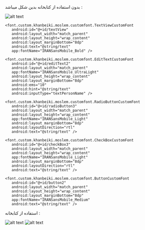 
 بدون استفاده از کتابخانه بدین شکل میباشد :
 
 ![alt text](https://github.com/skhanbeiki/CustomFont/blob/master/1.jpg)
 
 ```
<font.custom.khanbeiki.moslem.customfont.TextViewCustomFont
    android:id="@+id/textView"
    android:layout_width="match_parent"
    android:layout_height="wrap_content"
    android:layout_marginBottom="8dp"
    android:text="@string/text"
    app:fontName="IRANSansMobile_Bold" />

<font.custom.khanbeiki.moslem.customfont.EditTextCustomFont
    android:id="@+id/editText2"
    android:layout_width="match_parent"
    app:fontName="IRANSansMobile_UltraLight"
    android:layout_height="wrap_content"
    android:layout_marginBottom="8dp"
    android:ems="10"
    android:hint="@string/text"
    android:inputType="textPersonName" />

<font.custom.khanbeiki.moslem.customfont.RadioButtonCustomFont
    android:id="@+id/radioButton3"
    android:layout_width="match_parent"
    android:layout_height="wrap_content"
    app:fontName="IRANSansMobile_Light"
    android:layout_marginBottom="8dp"
    android:layoutDirection="rtl"
    android:text="@string/text" />

<font.custom.khanbeiki.moslem.customfont.CheckBoxCustomFont
    android:id="@+id/checkBox3"
    android:layout_width="match_parent"
    android:layout_height="wrap_content"
    app:fontName="IRANSansMobile_Light"
    android:layout_marginBottom="8dp"
    android:layoutDirection="rtl"
    android:text="@string/text" />

<font.custom.khanbeiki.moslem.customfont.ButtonCustomFont
    android:id="@+id/button2"
    android:layout_width="match_parent"
    android:layout_height="wrap_content"
    android:layout_marginBottom="8dp"
    app:fontName="IRANSansMobile_Medium"
    android:text="@string/text" />
```

استفاده از کتابخانه :

 ![alt text](https://github.com/skhanbeiki/CustomFont/blob/master/2.jpg)
  ![alt text](https://github.com/skhanbeiki/CustomFont/blob/master/3.jpg)
 
